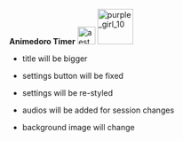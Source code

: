 **Animedoro Timer** <a href="https://emoji.gg/emoji/6959-aesthetic-moondrk"><img src="https://cdn3.emoji.gg/emojis/6959-aesthetic-moondrk.png" width="32px" height="32px" alt="aesthetic_moondrk"></a> <a href="https://emoji.gg/emoji/56129-purple-girl-10"><img src="https://cdn3.emoji.gg/emojis/56129-purple-girl-10.png" width="64px" height="64px" alt="purple_girl_10"></a>

- title will be bigger

- settings button will be fixed
- settings will be re-styled
- audios will be added for session changes
- background image will change 
